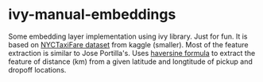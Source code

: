 # ivy-manual-embeddings
Some embedding layer implementation using ivy library. Just for fun. It is based on [NYCTaxiFare dataset](https://www.kaggle.com/tanyildizderya/nyctaxifares) from kaggle (smaller). Most of the feature extraction is similar to Jose Portilla's.
Uses [haversine formula](https://en.wikipedia.org/wiki/Haversine_formula) to extract the feature of distance (km) from a given latitude and longtitude of pickup and dropoff locations.
